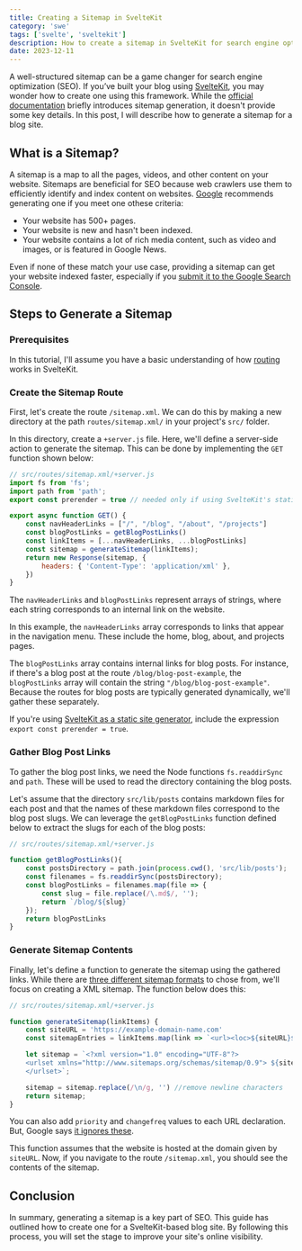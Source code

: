 ```yaml
---
title: Creating a Sitemap in SvelteKit
category: 'swe'
tags: ['svelte', 'sveltekit']
description: How to create a sitemap in SvelteKit for search engine optimization (SEO).
date: 2023-12-11
---
```


<script>
    import Aside from '$lib/components/Aside.svelte'
</script>

A well-structured sitemap can be a game changer for search engine optimization (SEO). If you’ve built your blog using [SvelteKit](https://kit.svelte.dev), you may wonder how to create one using this framework. While the [official documentation](https://kit.svelte.dev/docs/seo#manual-setup-sitemaps) briefly introduces sitemap generation, it doesn't provide some key details. In this post, I will describe how to generate a sitemap for a blog site. 

## What is a Sitemap?

A sitemap is a map to all the pages, videos, and other content on your website. Sitemaps are beneficial for SEO because web crawlers use them to efficiently identify and index content on websites. [Google](https://developers.google.com/search/docs/crawling-indexing/sitemaps/overview) recommends generating one if you meet one othese criteria:
- Your website has 500+ pages.
- Your website is new and hasn't been indexed.
- Your website contains a lot of rich media content, such as video and images, or is featured in Google News.

Even if none of these match your use case, providing a sitemap can get your website indexed faster, especially if you [submit it to the Google Search Console](https://developers.google.com/search/docs/crawling-indexing/sitemaps/build-sitemap#addsitemap). 

## Steps to Generate a Sitemap
### Prerequisites

In this tutorial, I'll assume you have a basic understanding of how [routing](https://kit.svelte.dev/docs/routing)  works in SvelteKit. 

### Create the Sitemap Route

First, let's create the route `/sitemap.xml`. We can do this by making a new directory at the path `routes/sitemap.xml/` in your project's `src/` folder. 

In this directory, create a `+server.js` file. Here, we'll define a server-side action to generate the sitemap. This can be done by implementing the `GET` function shown below:

```javascript
// src/routes/sitemap.xml/+server.js
import fs from 'fs';
import path from 'path';
export const prerender = true // needed only if using SvelteKit's static adapter

export async function GET() {
    const navHeaderLinks = ["/", "/blog", "/about", "/projects"]
	const blogPostLinks = getBlogPostLinks()
	const linkItems = [...navHeaderLinks, ...blogPostLinks]
	const sitemap = generateSitemap(linkItems);
	return new Response(sitemap, {
		headers: { 'Content-Type': 'application/xml' },
	})
}
```

The `navHeaderLinks` and `blogPostLinks` represent arrays of strings, where each string corresponds to an internal link on the website. 

In this example, the `navHeaderLinks` array corresponds to links that appear in the navigation menu. These include the home, blog, about, and projects pages. 

The `blogPostLinks` array contains internal links for blog posts. For instance, if there's a blog post at the route `/blog/blog-post-example`, the `blogPostLinks` array will contain the string `"/blog/blog-post-example"`. Because the routes for blog posts are typically generated dynamically, we'll gather these separately.

<Aside>
<p style='margin-bottom: 0px;'>
If you're using <a href="https://kit.svelte.dev/docs/adapter-static">SvelteKit as a static site generator</a>, include the expression <code> export const prerender = true</code>.
</p>
</Aside>

### Gather Blog Post Links

To gather the blog post links, we need the Node functions `fs.readdirSync` and `path`. These will be used to read the directory containing the blog posts. 

Let's assume that the directory `src/lib/posts` contains markdown files for each post and that the names of these markdown files correspond to the blog post slugs. We can leverage the `getBlogPostLinks` function defined below to extract the slugs for each of the blog posts:

```javascript
// src/routes/sitemap.xml/+server.js

function getBlogPostLinks(){
	const postsDirectory = path.join(process.cwd(), 'src/lib/posts');
	const filenames = fs.readdirSync(postsDirectory);
	const blogPostLinks = filenames.map(file => {
		const slug = file.replace(/\.md$/, '');
		return `/blog/${slug}`
	});
	return blogPostLinks
}
```

### Generate Sitemap Contents

Finally, let's define a function to generate the sitemap using the gathered links. While there are [three different sitemap formats](https://developers.google.com/search/docs/crawling-indexing/sitemaps/build-sitemap) to chose from, we'll focus on creating a XML sitemap. The function below does this:

```javascript
// src/routes/sitemap.xml/+server.js

function generateSitemap(linkItems) {
    const siteURL = 'https://example-domain-name.com'
	const sitemapEntries = linkItems.map(link => `<url><loc>${siteURL}${link}</loc></url>`.trim()).join('');

	let sitemap = `<?xml version="1.0" encoding="UTF-8"?>
	<urlset xmlns="http://www.sitemaps.org/schemas/sitemap/0.9"> ${sitemapEntries}
	</urlset>`;

	sitemap = sitemap.replace(/\n/g, '') //remove newline characters
	return sitemap;
}
```

<Aside>
<p style='margin-bottom: 0px;'>
	 You can also add <code>priority</code> and <code>changefreq</code> values to each URL declaration. But, Google says <a href="https://developers.google.com/search/docs/crawling-indexing/sitemaps/build-sitemap#additional-notes-about-xml-sitemaps">it ignores these</a>. </p>
</Aside>


This function assumes that the website is hosted at the domain given by `siteURL`. Now, if you navigate to the route `/sitemap.xml`, you should see the contents of the sitemap. 

## Conclusion

In summary, generating a sitemap is a key part of SEO. This guide has outlined how to create one for a SvelteKit-based blog site. By following this process, you will set the stage to improve your site's online visibility.